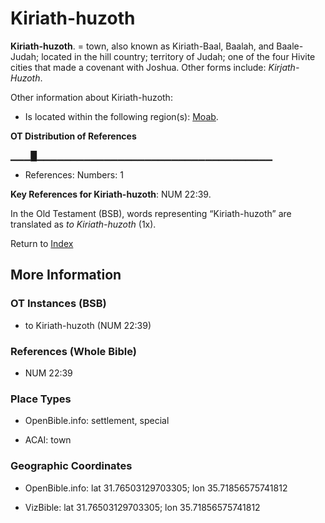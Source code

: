 # Kiriath-huzoth
**Kiriath-huzoth**. 
= town, also known as Kiriath-Baal, Baalah, and Baale-Judah; located in the hill country; territory of Judah; one of the four Hivite cities that made a covenant with Joshua. 
Other forms include: 
*Kirjath-Huzoth*. 




Other information about Kiriath-huzoth:


* Is located within the following region(s): 
[Moab](Moab.md). 


**OT Distribution of References**

▁▁▁█▁▁▁▁▁▁▁▁▁▁▁▁▁▁▁▁▁▁▁▁▁▁▁▁▁▁▁▁▁▁▁▁▁▁▁
* References: Numbers: 1



**Key References for Kiriath-huzoth**: 
NUM 22:39. 


In the Old Testament (BSB), words representing “Kiriath-huzoth” are translated as 
*to Kiriath-huzoth* (1x). 




Return to [Index](00-Index.md)

## More Information

### OT Instances (BSB)

* to Kiriath-huzoth (NUM 22:39)



### References (Whole Bible)

* NUM 22:39


### Place Types

* OpenBible.info: settlement, special

* ACAI: town



### Geographic Coordinates

* OpenBible.info: lat 31.76503129703305; lon 35.71856575741812

* VizBible: lat 31.76503129703305; lon 35.71856575741812




